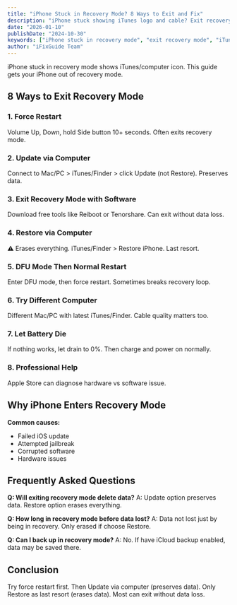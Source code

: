 ```yaml
---
title: "iPhone Stuck in Recovery Mode? 8 Ways to Exit and Fix"
description: "iPhone stuck showing iTunes logo and cable? Exit recovery mode and restore normal operation with our complete guide."
date: "2026-01-10"
publishDate: "2024-10-30"
keywords: ["iPhone stuck in recovery mode", "exit recovery mode", "iTunes logo stuck", "recovery mode loop", "fix recovery mode"]
author: "iFixGuide Team"
---
```


iPhone stuck in recovery mode shows iTunes/computer icon. This guide gets your iPhone out of recovery mode.

## 8 Ways to Exit Recovery Mode

### 1. Force Restart
Volume Up, Down, hold Side button 10+ seconds. Often exits recovery mode.

### 2. Update via Computer
Connect to Mac/PC > iTunes/Finder > click Update (not Restore). Preserves data.

### 3. Exit Recovery Mode with Software
Download free tools like Reiboot or Tenorshare. Can exit without data loss.

### 4. Restore via Computer
⚠️ Erases everything. iTunes/Finder > Restore iPhone. Last resort.

### 5. DFU Mode Then Normal Restart
Enter DFU mode, then force restart. Sometimes breaks recovery loop.

### 6. Try Different Computer
Different Mac/PC with latest iTunes/Finder. Cable quality matters too.

### 7. Let Battery Die
If nothing works, let drain to 0%. Then charge and power on normally.

### 8. Professional Help
Apple Store can diagnose hardware vs software issue.

## Why iPhone Enters Recovery Mode

**Common causes:**
- Failed iOS update
- Attempted jailbreak
- Corrupted software
- Hardware issues

## Frequently Asked Questions

**Q: Will exiting recovery mode delete data?**
A: Update option preserves data. Restore option erases everything.

**Q: How long in recovery mode before data lost?**
A: Data not lost just by being in recovery. Only erased if choose Restore.

**Q: Can I back up in recovery mode?**
A: No. If have iCloud backup enabled, data may be saved there.

## Conclusion
Try force restart first. Then Update via computer (preserves data). Only Restore as last resort (erases data). Most can exit without data loss.

